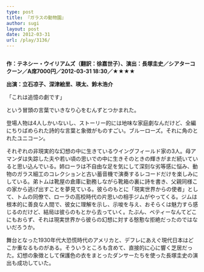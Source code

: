 ```yaml
---
type: post
title: 『ガラスの動物園』
author: sugi
layout: post
date: 2012-03-31
url: /play/3136/
---
```

<img src="http://i2.wp.com/asharpminor.com/wp-content/uploads/2012/04/pic_glass.jpg?resize=160%2C230" alt="" title="the glass menagerie" class="alignleft size-full wp-image-3137" data-recalc-dims="1" />

**作：テネシー・ウイリアムズ（翻訳：徐嘉世子）、演出：長塚圭史／シアターコクーン／A席7000円／2012-03-31 18:30／★★★★**

**出演：立石凉子、深津絵里、瑛太、鈴木浩介**

「これは追憶の劇です」

という冒頭の言葉でいきなり心をむんずとつかまれた。

登場人物は4人しかいないし、ストーリー的には地味な家庭劇なんだけど、全編にちりばめられた詩的な言葉と象徴がものすごい。ブルーローズ。それに角のとれたユニコーン。

それぞれの非現実的な幻想の中に生きているウイングフィールド家の3人。母アマンダは失踪した夫や若い頃の思いでの中に生きそのときの輝きがまだ続いていると思い込んでいる。姉ローラは不自由な足を気にして深刻な劣等感に悩み、動物のガラス細工のコレクションと古い蓄音機で演奏するレコードだけを楽しみにしている。弟トムは靴屋の倉庫に勤務しながら靴箱の裏に詩を書き、父親同様この家から逃げ出すことを夢見ている。彼らのもとに「現実世界からの使者」として、トムの同僚で、ローラの高校時代の片思いの相手ジムがやってくる。ジムは根本的に善良な人間で、彼女に理解を示し、示唆を与え、おそらくは魅力すら感じるのだけど、結局は彼らのもとから去っていく。たぶん、ベティーなんてどこにもおらず、それは現実世界から彼らの幻想に対する慇懃な拒絶だったのではないだろうか。

舞台となった1930年代大恐慌時代のアメリカと、デフレにあえぐ現代日本はどこか重なるものがある。そういうところも含めて、直接的に心に響く芝居だった。幻想の象徴として保護色の衣をまとったダンサーたちを使った長塚圭史の演出も成功していた。
